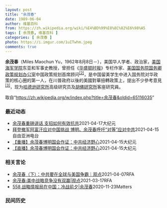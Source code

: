 ```yaml
---
layout: post
title: "余茂春"
date: 1989-06-04
author: 维基百科
from: https://zh.wikipedia.org/wiki/%E4%BD%99%E8%8C%82%E6%98%A5
tags: [ 余茂春, 维基百科 ]
categories: [ 余茂春 ]
photo: https://i.imgur.com/1uITwhm.jpeg
comments: true
---
```

<div class="mw-parser-output">
<p><b>余茂春</b>（Miles Maochun Yu，1962年8月8日<span class="useeditintro" title="Template:BLP editintro">－</span>），美国华人学者、政治家，<a href="/wiki/%E7%BE%8E%E5%9B%BD%E6%B5%B7%E5%86%9B%E5%AD%A6%E9%99%A2" title="美国海军学院">美国海军学院</a>东亚和军事史教授，曾担任《<a href="/wiki/%E5%8D%8E%E7%9B%9B%E9%A1%BF%E6%97%B6%E6%8A%A5" title="华盛顿时报">华盛顿时报</a>》专栏作家、<a href="/wiki/%E7%BE%8E%E5%9B%BD%E5%9B%BD%E5%8A%A1%E9%99%A2" title="美国国务院">美国国务院</a><a href="/wiki/%E7%BE%8E%E5%9B%BD%E5%9B%BD%E5%8A%A1%E5%8D%BF" title="美国国务卿">国务卿</a><a href="/wiki/%E6%94%BF%E7%AD%96%E8%A7%84%E5%88%92%E5%8A%9E%E5%85%AC%E5%AE%A4" title="政策规划办公室">政策规划办公室</a>中国政策规划首席顾问<sup id="cite_ref-BGWT_2-0" class="reference"><a href="#cite_note-BGWT-2">[2]</a></sup>，是中国留美学生中进入国务院对华政策的核心圈的第一人，在川普政府以後的美國對華扭轉政策上，提出不少參考意見<sup id="cite_ref-voa1117_3-0" class="reference"><a href="#cite_note-voa1117-3">[3]</a></sup>，现为<a href="/wiki/%E5%93%88%E5%BE%B7%E9%81%9C%E7%A0%94%E7%A9%B6%E6%89%80" title="哈德遜研究所">哈德逊研究所</a>高级研究员及<a href="/wiki/%E8%83%A1%E4%BD%9B%E7%A0%94%E7%A9%B6%E6%89%80" title="胡佛研究所">胡佛研究所</a>客座研究員。
</p>
</div><noscript><img src="//zh.wikipedia.org/wiki/Special:CentralAutoLogin/start?type=1x1" alt="" title="" width="1" height="1" style="border: none; position: absolute;"></noscript>
<div class="printfooter">取自“<a dir="ltr" href="https://zh.wikipedia.org/w/index.php?title=余茂春&amp;oldid=65116035">https://zh.wikipedia.org/w/index.php?title=余茂春&amp;oldid=65116035</a>”</div><div id="recent-news"><h3>最近动态</h3><ul><li><a href="https://nodebe4.github.io/waimei/2021-04-17/%E4%BD%99%E8%8C%82%E6%98%A5%E9%87%8D%E7%A3%85%E8%AE%B2%E8%AF%9D-%E6%94%AF%E6%8B%9B%E5%A6%82%E4%BD%95%E6%9C%89%E6%95%88%E6%8A%97%E5%85%B1" title="余茂春重磅讲话 支招如何有效抗共—— 【大纪元2021年04月17日讯】（大纪元记者张婷综合报导）曾在川普政府担任国务院中国政策规划官的余茂春（Miles Yu），周四（4月15日）向国会作证时...">余茂春重磅讲话 支招如何有效抗共</a><time>2021-04-17</time><a class="tag">大纪元</a></li>
<li><a href="https://nodebe4.github.io/waimei/2021-04-15/%E6%8B%9C%E7%99%BB%E6%92%A4%E5%86%9B%E9%98%BF%E5%AF%8C%E6%B1%97%E5%BA%94%E5%AF%B9%E4%B8%AD%E5%9B%BD%E6%8C%91%E6%88%98-%E5%8D%9A%E6%98%8E-%E4%BD%99%E8%8C%82%E6%98%A5%E5%91%BC%E5%90%81-%E5%AF%B9%E7%AD%89-%E5%BA%94%E5%AF%B9%E4%B8%AD%E5%85%B1" title="拜登撤军阿富汗应对中国挑战 博明、余茂春呼吁“对等”应对中共—— 美国总统拜登宣布将从阿富汗撤军，提到要把心力聚焦在应对中国挑战，而北京称其是冷战思维。在华盛顿，两位特朗普时期的官员博明和余茂春...">拜登撤军阿富汗应对中国挑战          博明、余茂春呼吁“对等”应对中共</a><time>2021-04-15</time><a class="tag">自由亚洲电台</a></li>
<li><a href="https://nodebe4.github.io/waimei/2021-04-15/%E9%87%8D%E6%92%AD-%E4%BD%99%E8%8C%82%E6%98%A5%E5%8D%9A%E6%98%8E%E5%9B%BD%E4%BC%9A%E4%BD%9C%E8%AF%81-%E4%B8%AD%E5%85%B1%E7%BB%8F%E6%B5%8E%E9%87%8E%E5%BF%83" title="【重播】余茂春博明国会作证：中共经济野心—— 【大纪元2021年04月15日讯】美东时间周四（4月15日）上午9:30至下午16:30，美中经济与安全审查委员会（USCC）举行听证会：对中共的经...">【重播】余茂春博明国会作证：中共经济野心</a><time>2021-04-15</time><a class="tag">大纪元</a></li>
<li><a href="https://nodebe4.github.io/waimei/2021-04-15/%E7%9B%B4%E6%92%AD-%E4%BD%99%E8%8C%82%E6%98%A5%E5%8D%9A%E6%98%8E%E5%9B%BD%E4%BC%9A%E4%BD%9C%E8%AF%81-%E4%B8%AD%E5%85%B1%E7%BB%8F%E6%B5%8E%E9%87%8E%E5%BF%83" title="【直播】余茂春博明国会作证：中共经济野心—— 【大纪元2021年04月15日讯】美东时间周四（4月15日）上午9:30至下午16:30，美中经济与安全审查委员会（USCC）举行听证会：对中共的经...">【直播】余茂春博明国会作证：中共经济野心</a><time>2021-04-15</time><a class="tag">大纪元</a></li>
</ul></div><div id="open-opinion"><h3>相关言论</h3><ul><li><a href="https://nodebe4.github.io/opinion/2021-04-07/%E4%BD%99%E8%8C%82%E6%98%A5-%E4%B8%8B-%E4%B8%AD%E5%85%B1%E8%A6%81%E5%9C%A8%E5%85%A8%E7%90%83%E4%B8%8E%E7%BE%8E%E5%9B%BD%E4%BA%89%E9%9C%B8-%E8%A7%82%E7%82%B9/" title="自由亚洲电台">余茂春（下）：中共要在全球与美国争霸｜观点</a><time>2021-04-07</time><a class="tag">RFA</a></li>
<li><a href="https://nodebe4.github.io/opinion/2021-03-17/%E4%BD%99%E8%8C%82%E6%98%A5-%E7%BE%8E%E4%B8%AD%E6%88%98%E7%95%A5%E7%AB%9E%E4%BA%89%E6%B2%A1%E6%9C%89%E5%8F%8C%E8%B5%A2-%E8%A7%82%E7%82%B9/" title="自由亚洲电台">余茂春:美中战略竞争没有双赢|观点</a><time>2021-03-17</time><a class="tag">RFA</a></li>
<li><a href="https://nodebe4.github.io/opinion/2020-11-23/558-%E6%88%98%E7%95%A5%E6%83%85%E6%8A%A5%E5%B1%80%E5%9C%A8%E4%B8%AD%E5%9B%BD-%E5%86%B7%E6%88%98%E5%89%8D%E5%A4%95-%E4%BD%99%E8%8C%82%E6%98%A5/" title="野兽爱智慧">558 战略情报局在中国：冷战前夕|余茂春</a><time>2020-11-23</time><a class="tag">Matters</a></li>
</ul></div><div id="mjls-record"><h3>民间历史</h3><ul></ul></div>